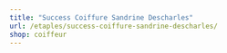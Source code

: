 ```yaml
---
title: "Success Coiffure Sandrine Descharles"
url: /etaples/success-coiffure-sandrine-descharles/
shop: coiffeur
---
```

